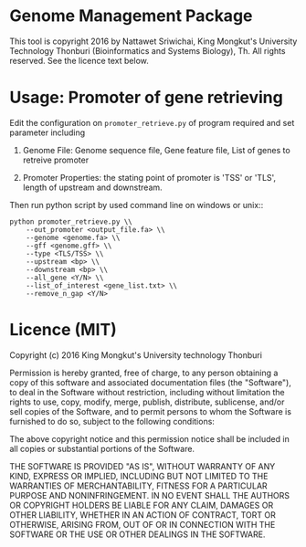 # Genome Management Package
This tool is copyright 2016 by Nattawet Sriwichai, King Mongkut's University Technology Thonburi (Bioinformatics and Systems Biology), Th. All rights reserved. See the licence text below.

# Usage: Promoter of gene retrieving
Edit the configuration on ``promoter_retrieve.py`` of program required and set parameter including

1. Genome File: Genome sequence file, Gene feature file, List of genes to retreive promoter

2. Promoter Properties: the stating point of promoter is 'TSS' or 'TLS', length of upstream and downstream.

Then run python script by used command line on windows or unix::

    python promoter_retrieve.py \\
		--out_promoter <output_file.fa> \\
		--genome <genome.fa> \\
		--gff <genome.gff> \\
		--type <TLS/TSS> \\
		--upstream <bp> \\
		--downstream <bp> \\
		--all_gene <Y/N> \\
		--list_of_interest <gene_list.txt> \\
		--remove_n_gap <Y/N>

# Licence (MIT)
Copyright (c) 2016 King Mongkut's University technology Thonburi

Permission is hereby granted, free of charge, to any person obtaining a copy
of this software and associated documentation files (the "Software"), to deal
in the Software without restriction, including without limitation the rights
to use, copy, modify, merge, publish, distribute, sublicense, and/or sell
copies of the Software, and to permit persons to whom the Software is
furnished to do so, subject to the following conditions:

The above copyright notice and this permission notice shall be included in
all copies or substantial portions of the Software.

THE SOFTWARE IS PROVIDED "AS IS", WITHOUT WARRANTY OF ANY KIND, EXPRESS OR
IMPLIED, INCLUDING BUT NOT LIMITED TO THE WARRANTIES OF MERCHANTABILITY,
FITNESS FOR A PARTICULAR PURPOSE AND NONINFRINGEMENT. IN NO EVENT SHALL THE
AUTHORS OR COPYRIGHT HOLDERS BE LIABLE FOR ANY CLAIM, DAMAGES OR OTHER
LIABILITY, WHETHER IN AN ACTION OF CONTRACT, TORT OR OTHERWISE, ARISING FROM,
OUT OF OR IN CONNECTION WITH THE SOFTWARE OR THE USE OR OTHER DEALINGS IN
THE SOFTWARE. 
